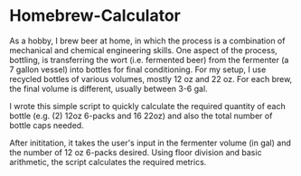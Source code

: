 # Homebrew-Calculator

As a hobby, I brew beer at home, in which the process is a combination of mechanical and chemical engineering skills. One aspect of the process, bottling, is transferring the wort (i.e. fermented beer) from the fermenter (a 7 gallon vessel) into bottles for final conditioning.  For my setup, I use recycled bottles of various volumes, mostly 12 oz and 22 oz. For each brew, the final volume is different, usually between 3-6 gal. 

I wrote this simple script to quickly calculate the required quantity of each bottle (e.g. (2) 12oz 6-packs and 16 22oz) and also the total number of bottle caps needed. 

After inititation, it takes the user's input in the fermenter volume (in gal) and the number of 12 oz 6-packs desired. Using floor division and basic arithmetic, the script calculates the required metrics. 
